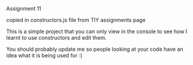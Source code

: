 Assignment 11

copied in constructors.js file from TIY assignments page

This is a simple project that you can only view in the console to see how I learnt to use constructors and edit them.


You should probably update me so people looking at your code have an idea what it is being used for :)

